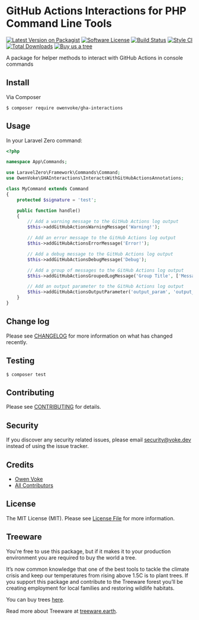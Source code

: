 # GitHub Actions Interactions for PHP Command Line Tools

[![Latest Version on Packagist][ico-version]][link-packagist]
[![Software License][ico-license]](LICENSE.md)
[![Build Status][ico-github-actions]][link-github-actions]
[![Style CI][ico-styleci]][link-styleci]
[![Total Downloads][ico-downloads]][link-downloads]
[![Buy us a tree][ico-treeware-gifting]][link-treeware-gifting]

A package for helper methods to interact with GitHub Actions in console commands

## Install

Via Composer

```shell
$ composer require owenvoke/gha-interactions
```

## Usage

In your Laravel Zero command:

```php
<?php

namespace App\Commands;

use LaravelZero\Framework\Commands\Command;
use OwenVoke\GHAInteractions\InteractsWithGitHubActionsAnnotations;

class MyCommand extends Command
{
    protected $signature = 'test';

    public function handle()
    {
        // Add a warning message to the GitHub Actions log output
        $this->addGitHubActionsWarningMessage('Warning!');

        // Add an error message to the GitHub Actions log output
        $this->addGitHubActionsErrorMessage('Error!');

        // Add a debug message to the GitHub Actions log output
        $this->addGitHubActionsDebugMessage('Debug');

        // Add a group of messages to the GitHub Actions log output
        $this->addGitHubActionsGroupedLogMessage('Group Title', ['Message 1', 'Message 2']);

        // Add an output parameter to the GitHub Actions log output
        $this->addGitHubActionsOutputParameter('output_param', 'output_value');
    }
}
```

## Change log

Please see [CHANGELOG](CHANGELOG.md) for more information on what has changed recently.

## Testing

```shell
$ composer test
```

## Contributing

Please see [CONTRIBUTING](.github/CONTRIBUTING.md) for details.

## Security

If you discover any security related issues, please email security@voke.dev instead of using the issue tracker.

## Credits

- [Owen Voke][link-author]
- [All Contributors][link-contributors]

## License

The MIT License (MIT). Please see [License File](LICENSE.md) for more information.

## Treeware

You're free to use this package, but if it makes it to your production environment you are required to buy the world a tree.

It’s now common knowledge that one of the best tools to tackle the climate crisis and keep our temperatures from rising above 1.5C is to plant trees. If you support this package and contribute to the Treeware forest you’ll be creating employment for local families and restoring wildlife habitats.

You can buy trees [here][link-treeware-gifting].

Read more about Treeware at [treeware.earth][link-treeware].

[ico-version]: https://img.shields.io/packagist/v/owenvoke/gha-interactions.svg?style=flat-square
[ico-license]: https://img.shields.io/badge/license-MIT-brightgreen.svg?style=flat-square
[ico-github-actions]: https://img.shields.io/github/workflow/status/owenvoke/gha-interactions/Tests.svg?style=flat-square
[ico-styleci]: https://styleci.io/repos/337155978/shield
[ico-downloads]: https://img.shields.io/packagist/dt/owenvoke/gha-interactions.svg?style=flat-square
[ico-treeware-gifting]: https://img.shields.io/badge/Treeware-%F0%9F%8C%B3-lightgreen?style=flat-square

[link-packagist]: https://packagist.org/packages/owenvoke/gha-interactions
[link-github-actions]: https://github.com/owenvoke/gha-interactions/actions
[link-styleci]: https://styleci.io/repos/337155978
[link-downloads]: https://packagist.org/packages/owenvoke/gha-interactions
[link-treeware]: https://treeware.earth
[link-treeware-gifting]: https://ecologi.com/owenvoke?gift-trees
[link-author]: https://github.com/owenvoke
[link-contributors]: ../../contributors
